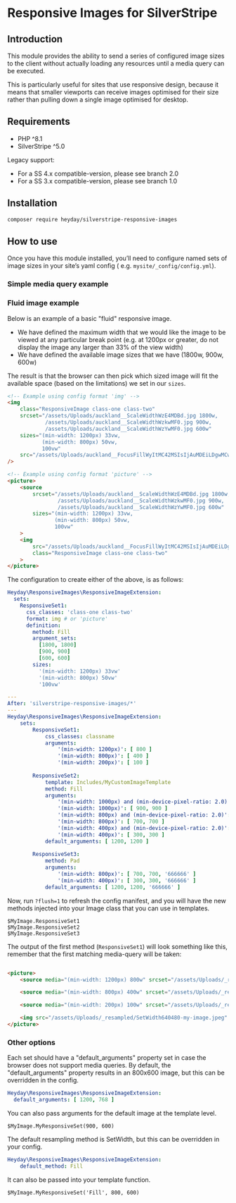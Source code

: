 # Responsive Images for SilverStripe

## Introduction

This module provides the ability to send a series of configured image sizes to the client without actually loading any
resources until a media query can be executed.

This is particularly useful for sites that use responsive design, because it means that smaller viewports can receive
images optimised for their size rather than pulling down a single image optimised for desktop.

## Requirements

* PHP ^8.1
* SilverStripe ^5.0

Legacy support:

* For a SS 4.x compatible-version, please see branch 2.0
* For a SS 3.x compatible-version, please see branch 1.0

## Installation

```bash
composer require heyday/silverstripe-responsive-images
```

## How to use

Once you have this module installed, you’ll need to configure named sets of image sizes in your site’s yaml config (
e.g. `mysite/_config/config.yml`).

### Simple media query example



### Fluid image example

Below is an example of a basic "fluid" responsive image.

* We have defined the maximum width that we would like the image to be viewed at any particular break point (e.g. at
  1200px or greater, do not display the image any larger than 33% of the view width)
* We have defined the available image sizes that we have (1800w, 900w, 600w)

The result is that the browser can then pick which sized image will fit the available space (based on the limitations)
we set in our `sizes`.

```html
<!-- Example using config format 'img' -->
<img
    class="ResponsiveImage class-one class-two"
    srcset="/assets/Uploads/auckland__ScaleWidthWzE4MDBd.jpg 1800w,
            /assets/Uploads/auckland__ScaleWidthWzkwMF0.jpg 900w,
            /assets/Uploads/auckland__ScaleWidthWzYwMF0.jpg 600w"
    sizes="(min-width: 1200px) 33vw,
           (min-width: 800px) 50vw,
           100vw"
    src="/assets/Uploads/auckland__FocusFillWyItMC42MSIsIjAuMDEiLDgwMCw2MDBd.jpg"
/>

<!-- Example using config format 'picture' -->
<picture>
    <source
        srcset="/assets/Uploads/auckland__ScaleWidthWzE4MDBd.jpg 1800w,
                /assets/Uploads/auckland__ScaleWidthWzkwMF0.jpg 900w,
                /assets/Uploads/auckland__ScaleWidthWzYwMF0.jpg 600w"
        sizes="(min-width: 1200px) 33vw,
               (min-width: 800px) 50vw,
               100vw"
    >
    <img
        src="/assets/Uploads/auckland__FocusFillWyItMC42MSIsIjAuMDEiLDgwMCw2MDBd.jpg"
        class="ResponsiveImage class-one class-two"
    >
</picture>
```

The configuration to create either of the above, is as follows:

```yaml
Heyday\ResponsiveImages\ResponsiveImageExtension:
  sets:
    ResponsiveSet1:
      css_classes: 'class-one class-two'
      format: img # or 'picture'
      definition:
        method: Fill
        argument_sets:
          [1800, 1800]
          [900, 900]
          [600, 600]
        sizes:
          '(min-width: 1200px) 33vw'
          '(min-width: 800px) 50vw'
          '100vw'
```


```yml
---
After: 'silverstripe-responsive-images/*'
---
Heyday\ResponsiveImages\ResponsiveImageExtension:
    sets:
        ResponsiveSet1:
            css_classes: classname
            arguments:
                '(min-width: 1200px)': [ 800 ]
                '(min-width: 800px)': [ 400 ]
                '(min-width: 200px)': [ 100 ]
    
        ResponsiveSet2:
            template: Includes/MyCustomImageTemplate
            method: Fill
            arguments:
                '(min-width: 1000px) and (min-device-pixel-ratio: 2.0)': [ 1800, 1800 ]
                '(min-width: 1000px)': [ 900, 900 ]
                '(min-width: 800px) and (min-device-pixel-ratio: 2.0)': [ 1400, 1400 ]
                '(min-width: 800px)': [ 700, 700 ]
                '(min-width: 400px) and (min-device-pixel-ratio: 2.0)': [ 600, 600 ]
                '(min-width: 400px)': [ 300, 300 ]
            default_arguments: [ 1200, 1200 ]
    
        ResponsiveSet3:
            method: Pad
            arguments:
                '(min-width: 800px)': [ 700, 700, '666666' ]
                '(min-width: 400px)': [ 300, 300, '666666' ]
            default_arguments: [ 1200, 1200, '666666' ]
```

Now, run `?flush=1` to refresh the config manifest, and you will have the new methods injected into your Image class
that you can use in templates.

```
$MyImage.ResponsiveSet1
$MyImage.ResponsiveSet2
$MyImage.ResponsiveSet3
```

The output of the first method (`ResponsiveSet1`) will look something like this, remember that the first matching
media-query will be taken:

```html

<picture>
    <source media="(min-width: 1200px) 800w" srcset="/assets/Uploads/_resampled/SetWidth100-my-image.jpeg">

    <source media="(min-width: 800px) 400w" srcset="/assets/Uploads/_resampled/SetWidth400-my-image.jpeg">

    <source media="(min-width: 200px) 100w" srcset="/assets/Uploads/_resampled/SetWidth100-my-image.jpeg">

    <img src="/assets/Uploads/_resampled/SetWidth640480-my-image.jpeg" alt="my-image.jpeg">
</picture>
```

### Other options

Each set should have a "default_arguments" property set in case the browser does not support media queries. By default,
the "default_arguments" property results in an 800x600 image, but this can be overridden in the config.

```yml
Heyday\ResponsiveImages\ResponsiveImageExtension:
  default_arguments: [ 1200, 768 ]
```

You can also pass arguments for the default image at the template level.

```
$MyImage.MyResponsiveSet(900, 600)
```

The default resampling method is SetWidth, but this can be overridden in your config.

```yml
Heyday\ResponsiveImages\ResponsiveImageExtension:
    default_method: Fill
```

It can also be passed into your template function.

```
$MyImage.MyResponsiveSet('Fill', 800, 600)
```
